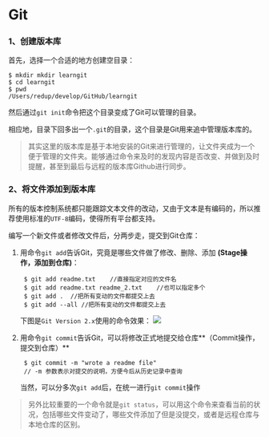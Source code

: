 # Git

### 1、创建版本库
首先，选择一个合适的地方创建空目录：

	$ mkdir mkdir learngit 
	$ cd learngit
	$ pwd
	/Users/redup/develop/GitHub/learngit

然后通过`git init`命令把这个目录变成了Git可以管理的目录。

相应地，目录下回多出一个`.git`的目录，这个目录是Git用来追中管理版本库的。
> 其实这里的版本库是基于本地安装的Git来进行管理的，让文件夹成为一个便于管理的文件夹。能够通过命令来及时的发现内容是否改变、并做到及时提醒，甚至到最后与远程的版本库Github进行同步。 

### 2、将文件添加到版本库

所有的版本控制系统都只能跟踪文本文件的改动，又由于文本是有编码的，所以推荐使用标准的`UTF-8`编码，使得所有平台都支持。

编写一个新文件或者修改文件后，分两步走，提交到Git仓库：

1. 用命令`git add`告诉Git，究竟是哪些文件做了修改、删除、添加 **(Stage操作，添加到仓库)**：

		$ git add readme.txt 	//直接指定对应的文件名
		$ git add readme.txt readme_2.txt	 //也可以指定多个
		$ git add .  //把所有变动的文件都提交上去
		$ git add --all //把所有变动的文件都提交上去
	下图是`Git Version 2.x`使用的命令效果：
	![](http://ootah442n.bkt.clouddn.com/KwOLu.jpg)

2. 用命令`git commit`告诉Git，可以将修改正式地提交给仓库**（Commit操作，提交到仓库）**

		$ git commit -m "wrote a readme file"  
		// -m 参数表示对提交的说明，方便今后从历史记录中查询
		
	当然，可以分多次`git add`后，在统一进行`git commit`操作

> 另外比较重要的一个命令就是`git status`，可以用这个命令来查看当前的状况，包括哪些文件变动了，哪些文件添加了但是没提交，或者是远程仓库与本地仓库的区别。